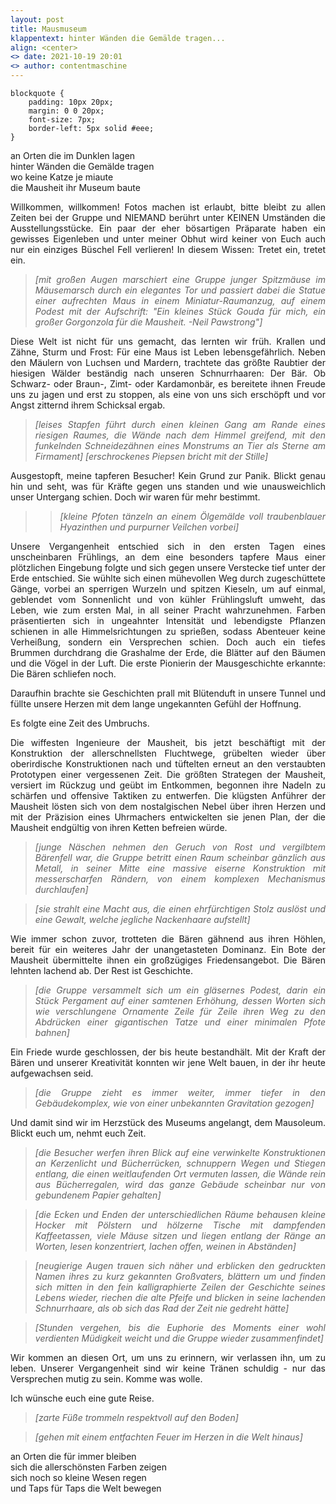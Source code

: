 ```yaml
---
layout: post
title: Mausmuseum
klappentext: hinter Wänden die Gemälde tragen...
align: <center>
<> date: 2021-10-19 20:01
<> author: contentmaschine
---
```


```{css style settings, echo = FALSE}
blockquote {
    padding: 10px 20px;
    margin: 0 0 20px;
    font-size: 7px;
    border-left: 5px solid #eee;
}
````

an Orten die im Dunklen lagen  
hinter Wänden die Gemälde tragen  
wo keine Katze je miaute  
die Mausheit ihr Museum baute  
  
<div style="text-align:justify">
	
Willkommen, willkommen! Fotos machen ist erlaubt, bitte bleibt zu allen Zeiten bei der Gruppe und NIEMAND berührt unter KEINEN Umständen die Ausstellungsstücke. Ein paar der eher bösartigen Präparate haben ein gewisses Eigenleben und unter meiner Obhut wird keiner von Euch auch nur ein einziges Büschel Fell verlieren! In diesem Wissen: Tretet ein, tretet ein.

>*[mit großen Augen marschiert eine Gruppe junger Spitzmäuse im Mäusemarsch durch ein elegantes Tor und passiert dabei die Statue einer aufrechten Maus in einem Miniatur-Raumanzug, auf einem Podest mit der Aufschrift: "Ein kleines Stück Gouda für mich, ein großer Gorgonzola für die Mausheit. -Neil Pawstrong"]*

Diese Welt ist nicht für uns gemacht, das lernten wir früh. Krallen und Zähne, Sturm und Frost: Für eine Maus ist Leben lebensgefährlich. Neben den Mäulern von Luchsen und Mardern, trachtete das größte Raubtier der hiesigen Wälder beständig nach unseren Schnurrhaaren: Der Bär. Ob Schwarz- oder Braun-, Zimt- oder Kardamonbär, es bereitete ihnen Freude uns zu jagen und erst zu stoppen, als eine von uns sich erschöpft und vor Angst zitternd ihrem Schicksal ergab.

 >*[leises Stapfen führt durch einen kleinen Gang am Rande eines riesigen Raumes, die Wände nach dem Himmel greifend, mit den funkelnden Schneidezähnen eines Monstrums an Tier als Sterne am Firmament] [erschrockenes Piepsen bricht mit der Stille]*

Ausgestopft, meine tapferen Besucher! Kein Grund zur Panik. Blickt genau hin und seht, was für Kräfte gegen uns standen und wie unausweichlich unser Untergang schien. Doch wir waren für mehr bestimmt.

>>*[kleine Pfoten tänzeln an einem Ölgemälde voll traubenblauer Hyazinthen und purpurner Veilchen vorbei]*

Unsere Vergangenheit entschied sich in den ersten Tagen eines unscheinbaren Frühlings, an dem eine besonders tapfere Maus einer plötzlichen Eingebung folgte und sich gegen unsere Verstecke tief unter der Erde entschied. Sie wühlte sich einen mühevollen Weg durch zugeschüttete Gänge, vorbei an sperrigen Wurzeln und spitzen Kieseln, um auf einmal, geblendet vom Sonnenlicht und von kühler Frühlingsluft umweht, das Leben, wie zum ersten Mal, in all seiner Pracht wahrzunehmen. Farben präsentierten sich in ungeahnter Intensität und lebendigste Pflanzen schienen in alle Himmelsrichtungen zu sprießen, sodass Abenteuer keine Verheißung, sondern ein Versprechen schien. Doch auch ein tiefes Brummen durchdrang die Grashalme der Erde, die Blätter auf den Bäumen und die Vögel in der Luft. Die erste Pionierin der Mausgeschichte erkannte: Die Bären schliefen noch.

Daraufhin brachte sie Geschichten prall mit Blütenduft in unsere Tunnel und füllte unsere Herzen mit dem lange ungekannten Gefühl der Hoffnung.

Es folgte eine Zeit des Umbruchs.

Die wiffesten Ingenieure der Mausheit, bis jetzt beschäftigt mit der Konstruktion der allerschnellsten Fluchtwege, grübelten wieder über oberirdische Konstruktionen nach und tüftelten erneut an den verstaubten Prototypen einer vergessenen Zeit. Die größten Strategen der Mausheit, versiert im Rückzug und geübt im Entkommen, begonnen ihre Nadeln zu schärfen und offensive Taktiken zu entwerfen. Die klügsten Anführer der Mausheit lösten sich von dem nostalgischen Nebel über ihren Herzen und mit der Präzision eines Uhrmachers entwickelten sie jenen Plan, der die Mausheit endgültig von ihren Ketten befreien würde.

>*[junge Näschen nehmen den Geruch von Rost und vergilbtem Bärenfell war, die Gruppe betritt einen Raum scheinbar gänzlich aus Metall, in seiner Mitte eine massive eiserne Konstruktion mit messerscharfen Rändern, von einem komplexen Mechanismus durchlaufen]*

>*[sie strahlt eine Macht aus, die einen ehrfürchtigen Stolz auslöst und eine Gewalt, welche jegliche Nackenhaare aufstellt]*

Wie immer schon zuvor, trotteten die Bären gähnend aus ihren Höhlen, bereit für ein weiteres Jahr der unangetasteten Dominanz. Ein Bote der Mausheit übermittelte ihnen ein großzügiges Friedensangebot. Die Bären lehnten lachend ab. Der Rest ist Geschichte.

>*[die Gruppe versammelt sich um ein gläsernes Podest, darin ein Stück Pergament auf einer samtenen Erhöhung, dessen Worten sich wie verschlungene Ornamente Zeile für Zeile ihren Weg zu den Abdrücken einer gigantischen Tatze und einer minimalen Pfote bahnen]*

Ein Friede wurde geschlossen, der bis heute bestandhält. Mit der Kraft der Bären und unserer Kreativität konnten wir jene Welt bauen, in der ihr heute aufgewachsen seid.

>*[die Gruppe zieht es immer weiter, immer tiefer in den Gebäudekomplex, wie von einer unbekannten Gravitation gezogen]*

Und damit sind wir im Herzstück des Museums angelangt, dem Mausoleum. Blickt euch um, nehmt euch Zeit.

>*[die Besucher werfen ihren Blick auf eine verwinkelte Konstruktionen an Kerzenlicht und Bücherrücken, schnuppern Wegen und Stiegen entlang, die einen weitlaufenden Ort vermuten lassen, die Wände rein aus Bücherregalen, wird das ganze Gebäude scheinbar nur von gebundenem Papier gehalten]*

>*[die Ecken und Enden der unterschiedlichen Räume behausen kleine Hocker mit Pölstern und hölzerne Tische mit dampfenden Kaffeetassen, viele Mäuse sitzen und liegen entlang der Ränge an Worten, lesen konzentriert, lachen offen, weinen in Abständen]*

>*[neugierige Augen trauen sich näher und erblicken den gedruckten Namen ihres zu kurz gekannten Großvaters, blättern um und finden sich mitten in den fein kalligraphierte Zeilen der Geschichte seines Lebens wieder, riechen die alte Pfeife und blicken in seine lachenden Schnurrhaare, als ob sich das Rad der Zeit nie gedreht hätte]*

>*[Stunden vergehen, bis die Euphorie des Moments einer wohl verdienten Müdigkeit weicht und die Gruppe wieder zusammenfindet]*

Wir kommen an diesen Ort, um uns zu erinnern, wir verlassen ihn, um zu leben. Unserer Vergangenheit sind wir keine Tränen schuldig - nur das Versprechen mutig zu sein. Komme was wolle.

Ich wünsche euch eine gute Reise.

>*[zarte Füße trommeln respektvoll auf den Boden]*

>*[gehen mit einem entfachten Feuer im Herzen in die Welt hinaus]*  

</div>

an Orten die für immer bleiben  
sich die allerschönsten Farben zeigen  
sich noch so kleine Wesen regen  
und Taps für Taps die Welt bewegen